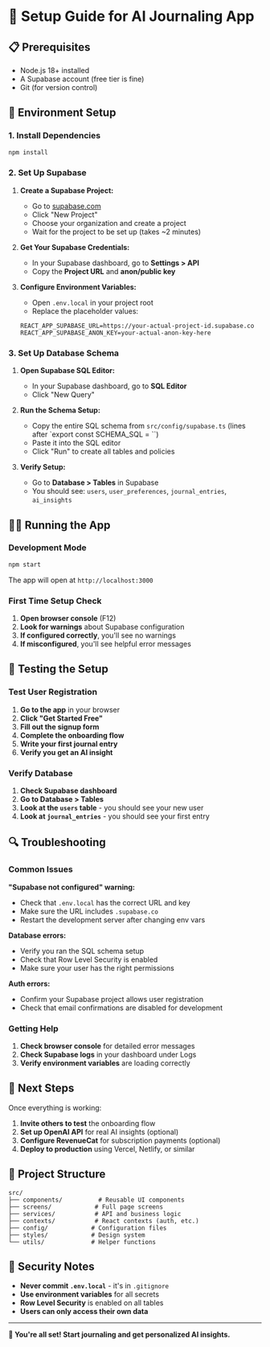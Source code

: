 # 🚀 Setup Guide for AI Journaling App

## 📋 Prerequisites

- Node.js 18+ installed
- A Supabase account (free tier is fine)
- Git (for version control)

## 🔧 Environment Setup

### 1. Install Dependencies

```bash
npm install
```

### 2. Set Up Supabase

1. **Create a Supabase Project:**
   - Go to [supabase.com](https://supabase.com)
   - Click "New Project"
   - Choose your organization and create a project
   - Wait for the project to be set up (takes ~2 minutes)

2. **Get Your Supabase Credentials:**
   - In your Supabase dashboard, go to **Settings > API**
   - Copy the **Project URL** and **anon/public key**

3. **Configure Environment Variables:**
   - Open `.env.local` in your project root
   - Replace the placeholder values:
   ```env
   REACT_APP_SUPABASE_URL=https://your-actual-project-id.supabase.co
   REACT_APP_SUPABASE_ANON_KEY=your-actual-anon-key-here
   ```

### 3. Set Up Database Schema

1. **Open Supabase SQL Editor:**
   - In your Supabase dashboard, go to **SQL Editor**
   - Click "New Query"

2. **Run the Schema Setup:**
   - Copy the entire SQL schema from `src/config/supabase.ts` (lines after `export const SCHEMA_SQL = \``)
   - Paste it into the SQL editor
   - Click "Run" to create all tables and policies

3. **Verify Setup:**
   - Go to **Database > Tables** in Supabase
   - You should see: `users`, `user_preferences`, `journal_entries`, `ai_insights`

## 🏃‍♂️ Running the App

### Development Mode

```bash
npm start
```

The app will open at `http://localhost:3000`

### First Time Setup Check

1. **Open browser console** (F12)
2. **Look for warnings** about Supabase configuration
3. **If configured correctly**, you'll see no warnings
4. **If misconfigured**, you'll see helpful error messages

## 🧪 Testing the Setup

### Test User Registration

1. **Go to the app** in your browser
2. **Click "Get Started Free"**
3. **Fill out the signup form**
4. **Complete the onboarding flow**
5. **Write your first journal entry**
6. **Verify you get an AI insight**

### Verify Database

1. **Check Supabase dashboard**
2. **Go to Database > Tables**
3. **Look at the `users` table** - you should see your new user
4. **Look at `journal_entries`** - you should see your first entry

## 🔍 Troubleshooting

### Common Issues

**"Supabase not configured" warning:**
- Check that `.env.local` has the correct URL and key
- Make sure the URL includes `.supabase.co`
- Restart the development server after changing env vars

**Database errors:**
- Verify you ran the SQL schema setup
- Check that Row Level Security is enabled
- Make sure your user has the right permissions

**Auth errors:**
- Confirm your Supabase project allows user registration
- Check that email confirmations are disabled for development

### Getting Help

1. **Check browser console** for detailed error messages
2. **Check Supabase logs** in your dashboard under Logs
3. **Verify environment variables** are loading correctly

## 🎯 Next Steps

Once everything is working:

1. **Invite others to test** the onboarding flow
2. **Set up OpenAI API** for real AI insights (optional)
3. **Configure RevenueCat** for subscription payments (optional)
4. **Deploy to production** using Vercel, Netlify, or similar

## 📂 Project Structure

```
src/
├── components/          # Reusable UI components
├── screens/            # Full page screens
├── services/           # API and business logic
├── contexts/           # React contexts (auth, etc.)
├── config/            # Configuration files
├── styles/            # Design system
└── utils/             # Helper functions
```

## 🔐 Security Notes

- **Never commit `.env.local`** - it's in `.gitignore`
- **Use environment variables** for all secrets
- **Row Level Security** is enabled on all tables
- **Users can only access their own data**

---

**🎉 You're all set! Start journaling and get personalized AI insights.**